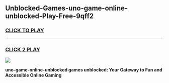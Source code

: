 
## Unblocked-Games-uno-game-online-unblocked-Play-Free-9qff2
<h3>
<a href="https://premium76.site?title=uno-game-online-unblocked&ref=09A">CLICK TO PLAY</a></h3>
<hr>

<h3>
<a href="https://premium76.site?title=uno-game-online-unblocked&ref=09A">CLICK 2 PLAY</a>
  
</h3>

<a href="https://premium76.site?title=uno-game-online-unblocked&ref=09A"><img src="https://clearcache.store/games.png"></a>


**uno-game-online-unblocked games unblocked: Your Gateway to Fun and Accessible Online Gaming**
